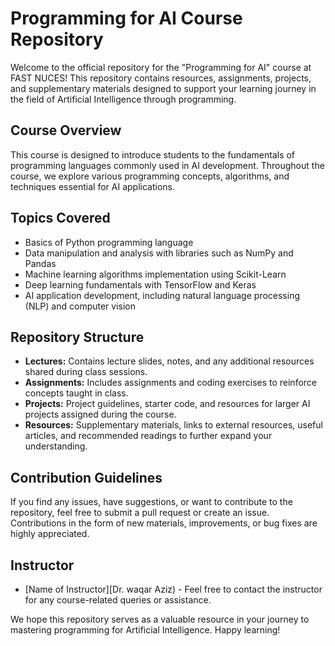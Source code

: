 # Programming for AI Course Repository

Welcome to the official repository for the "Programming for AI" course at FAST NUCES! This repository contains resources, assignments, projects, and supplementary materials designed to support your learning journey in the field of Artificial Intelligence through programming.

## Course Overview
This course is designed to introduce students to the fundamentals of programming languages commonly used in AI development. Throughout the course, we explore various programming concepts, algorithms, and techniques essential for AI applications.

## Topics Covered
- Basics of Python programming language
- Data manipulation and analysis with libraries such as NumPy and Pandas
- Machine learning algorithms implementation using Scikit-Learn
- Deep learning fundamentals with TensorFlow and Keras
- AI application development, including natural language processing (NLP) and computer vision

## Repository Structure
- **Lectures:** Contains lecture slides, notes, and any additional resources shared during class sessions.
- **Assignments:** Includes assignments and coding exercises to reinforce concepts taught in class.
- **Projects:** Project guidelines, starter code, and resources for larger AI projects assigned during the course.
- **Resources:** Supplementary materials, links to external resources, useful articles, and recommended readings to further expand your understanding.

## Contribution Guidelines
If you find any issues, have suggestions, or want to contribute to the repository, feel free to submit a pull request or create an issue. Contributions in the form of new materials, improvements, or bug fixes are highly appreciated.

## Instructor
- [Name of Instructor][Dr. waqar Aziz) - Feel free to contact the instructor for any course-related queries or assistance.

We hope this repository serves as a valuable resource in your journey to mastering programming for Artificial Intelligence. Happy learning!

